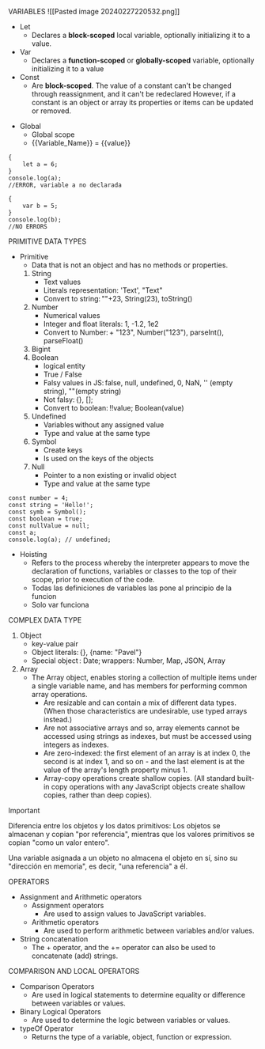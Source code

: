 
VARIABLES
![[Pasted image 20240227220532.png]]

* Let
	* Declares a **block-scoped** local variable, optionally initializing it to a value.
* Var
	* Declares a **function-scoped** or **globally-scoped** variable, optionally initializing it to a value
* Const
	* Are **block-scoped**. The value of a constant can't be changed through reassignment, and it can't be redeclared However, if a constant is an object or array its properties or items can be updated or removed.
- Global
	- Global scope
	- {{Variable_Name}} = {{value}}
```JS
{
	let a = 6;
}
console.log(a);
//ERROR, variable a no declarada

{
	var b = 5;
}
console.log(b);
//NO ERRORS
```


PRIMITIVE DATA TYPES
* Primitive
	* Data that is not an object and has no methods or properties.
	1. String
		- Text values
		- Literals representation: 'Text', "Text"
		- Convert to string: ""+23, String(23), toString() 
	2. Number
		- Numerical values
		- Integer and float literals: 1, -1.2, 1e2
		- Convert to Number: + "123", Number("123"), parseInt(), parseFloat()
	3. Bigint
	4. Boolean
		- logical entity
		- True / False
		- Falsy values in JS: false, null, undefined, 0, NaN, '' (empty string), ""(empty string)
		- Not falsy: {}, []; 
		- Convert to boolean: !!value; Boolean(value)
	5. Undefined
		- Variables without any assigned value 
		- Type and value at the same type
	6. Symbol
		- Create keys
		- Is used on the keys of the objects
	7. Null
		- Pointer to a non existing or invalid object
		- Type and value at the same type
```JS
const number = 4;
const string = 'Hello!';
const symb = Symbol();
const boolean = true;
const nullValue = null;
const a;
console.log(a); // undefined;
```

* Hoisting
	* Refers to the process whereby the interpreter appears to move the declaration of functions, variables or classes to the top of their scope, prior to execution of the code.
	* Todas las definiciones de variables las pone al principio de la funcion
	* Solo var funciona

COMPLEX DATA TYPE
1. Object
	- key-value pair 
	- Object literals: {}, {name: "Pavel"} 
	- Special object : Date; wrappers: Number, Map, JSON, Array
2. Array
	- The Array object, enables storing a collection of multiple items under a single variable name, and has members for performing common array operations.
		- Are resizable and can contain a mix of different data types. (When those characteristics are undesirable, use typed arrays instead.)
		- Are not associative arrays and so, array elements cannot be accessed using strings as indexes, but must be accessed using integers as indexes.
		- Are zero-indexed: the first element of an array is at index 0, the second is at index 1, and so on - and the last element is at the value of the array's length property minus 1.
		- Array-copy operations create shallow copies. (All standard built-in copy operations with any JavaScript objects create shallow copies, rather than deep copies).


>[!Important]
>Diferencia entre los objetos y los datos primitivos:  Los objetos se almacenan y copian "por referencia", mientras que los valores primitivos se copian "como un valor entero".
>
>Una variable asignada a un objeto no almacena el objeto en sí, sino su "dirección en memoria", es decir, "una referencia" a él.


OPERATORS
* Assignment and Arithmetic operators
	* Assignment operators
		* Are used to assign values to JavaScript variables.
	* Arithmetic operators
		* Are used to perform arithmetic between variables and/or values.
* String concatenation
	* The + operator, and the += operator can also be used to concatenate (add) strings.


COMPARISON AND LOCAL OPERATORS
- Comparison Operators
	- Are used in logical statements to determine equality or difference between variables or values.
- Binary Logical Operators
	- Are used to determine the logic between variables or values.
- typeOf Operator
	- Returns the type of a variable, object, function or expression.